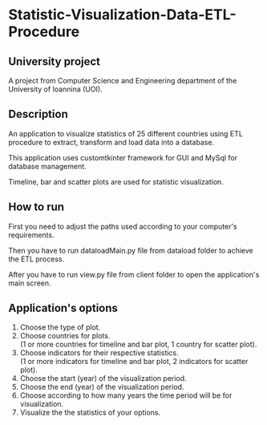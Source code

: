 # Statistic-Visualization-Data-ETL-Procedure

## University project
A project from Computer Science and Engineering department of the University of Ioannina (UOI).

## Description
An application to visualize statistics of 25 different countries using ETL procedure 
to extract, transform and load data into a database. 

This application uses customtkinter framework for GUI and MySql for database management.

Timeline, bar and scatter plots are used for statistic visualization.

## How to run 
First you need to adjust the paths used according to your computer's requirements. <br />

Then you have to run dataloadMain.py file from dataload folder to achieve the ETL process. <br />

After you have to run view.py file from client folder to open the application's main screen.

## Application's options
1) Choose the type of plot.
2) Choose countries for plots. <br /> (1 or more countries for timeline and bar plot, 1 country for scatter plot).
3) Choose indicators for their respective statistics. <br /> (1 or more indicators for timeline and bar plot, 2 indicators for scatter plot).
4) Choose the start (year) of the visualization period.
5) Choose the end (year) of the visualization period.
6) Choose according to how many years the time period will be for visualization.
7) Visualize the the statistics of your options.
